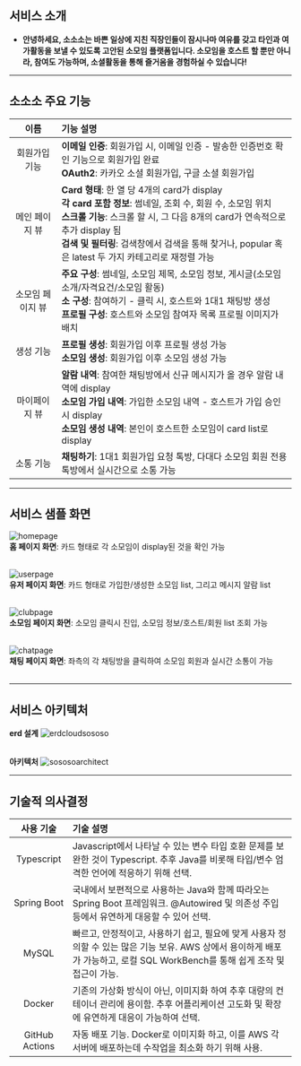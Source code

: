 ## 서비스 소개


- **안녕하세요, 소소소는 바쁜 일상에 지친 직장인들이 잠시나마 여유를 갖고 타인과 여가활동을 보낼 수 있도록 고안된 소모임 플랫폼입니다. 소모임을 호스트 할 뿐만 아니라, 참여도 가능하며, 소셜활동을 통해 즐거움을 경험하실 수 있습니다!**

***

## **소소소 주요 기능**

|이름|기능 설명|
|:---:|:---|
|회원가입 기능| **이메일 인증**: 회원가입 시, 이메일 인증 - 발송한 인증번호 확인 기능으로 회원가입 완료  <br> **OAuth2**: 카카오 소셜 회원가입, 구글 소셜 회원가입 |
|메인 페이지 뷰| **Card 형태**: 한 열 당 4개의 card가 display <br> **각 card 포함 정보**: 썸네일, 조회 수, 회원 수, 소모임 위치 <br> **스크롤 기능**: 스크롤 할 시, 그 다음 8개의 card가 연속적으로 추가 display 됨 <br> **검색 및 필터링**: 검색창에서 검색을 통해 찾거나, popular 혹은 latest 두 가지 카테고리로 재정렬 가능|
|소모임 페이지 뷰| **주요 구성**: 썸네일, 소모임 제목, 소모임 정보, 게시글(소모임 소개/자격요건/소모임 활동) <br> **소 구성**: 참여하기 - 클릭 시, 호스트와 1대1 채팅방 생성 <br> **프로필 구성**: 호스트와 소모임 참여자 목록 프로필 이미지가 배치 |
|생성 기능| **프로필 생성**: 회원가입 이후 프로필 생성 가능 <br> **소모임 생성**: 회원가입 이후 소모임 생성 가능|
|마이페이지 뷰| **알람 내역**: 참여한 채팅방에서 신규 메시지가 올 경우 알람 내역에 display <br> **소모임 가입 내역**: 가입한 소모임 내역 - 호스트가 가입 승인 시 display <br> **소모임 생성 내역**: 본인이 호스트한 소모임이 card list로 display|
|소통 기능| **채팅하기**: 1대1 회원가입 요청 톡방, 다대다 소모임 회원 전용 톡방에서 실시간으로 소통 가능|

***

## **서비스 샘플 화면**
![homepage](https://github.com/user-attachments/assets/2961aa51-0f0f-444a-82b0-40ec291db1e1) <br>
**홈 페이지 화면**: 카드 형태로 각 소모임이 display된 것을 확인 가능 <br><br>

![userpage](https://github.com/user-attachments/assets/64e1051f-6bcd-4d9e-8774-618e79492549) <br>
**유저 페이지 화면**: 카드 형태로 가입한/생성한 소모임 list, 그리고 메시지 알람 list <br><br>

![clubpage](https://github.com/user-attachments/assets/2c663b7f-1cc8-4a28-a3d4-752f9112f79f) <br>
**소모임 페이지 화면**: 소모임 클릭시 진입, 소모임 정보/호스트/회원 list 조회 가능 <br><br>

![chatpage](https://github.com/user-attachments/assets/a1325ca3-6169-4c70-82a8-e94744945039) <br>
**채팅 페이지 화면**: 좌측의 각 채팅방을 클릭하여 소모임 회원과 실시간 소통이 가능 <br><br>
***

## **서비스 아키텍처**
**erd 설계**
![erdcloudsososo](https://github.com/user-attachments/assets/e573bc36-e7d8-402e-bc7c-839a5ef254aa) <br><br>

**아키텍처**
![sososoarchitect](https://github.com/user-attachments/assets/bf16ad8b-b0f8-40a3-ba45-0acb2d24c20b)
***

## **기술적 의사결정**

|사용 기술|기술 설명|
|:---:|:---|
|Typescript| Javascript에서 나타날 수 있는 변수 타입 호환 문제를 보완한 것이 Typescript. 추후 Java를 비롯해 타입/변수 엄격한 언어에 적응하기 위해 선택.|
|Spring Boot| 국내에서 보편적으로 사용하는 Java와 함께 따라오는 Spring Boot 프레임워크. @Autowired 및 의존성 주입 등에서 유연하게 대응할 수 있어 선택.|
|MySQL| 빠르고, 안정적이고, 사용하기 쉽고, 필요에 맞게 사용자 정의할 수 있는 많은 기능 보유. AWS 상에서 용이하게 배포가 가능하고, 로컬 SQL WorkBench를 통해 쉽게 조작 및 접근이 가능. |
|Docker| 기존의 가상화 방식이 아닌, 이미지화 하여 추후 대량의 컨테이너 관리에 용이함. 추후 어플리케이션 고도화 및 확장에 유연하게 대응이 가능하여 선택.|
|GitHub Actions| 자동 배포 기능. Docker로 이미지화 하고, 이를 AWS 각 서버에 배포하는데 수작업을 최소화 하기 위해 사용.|
